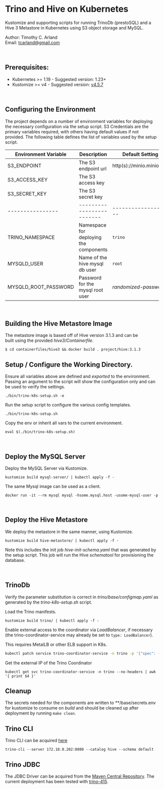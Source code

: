 Trino and Hive on Kubernetes
============================

Kustomize and supporting scripts for running TrinoDb (prestoSQL) and 
a Hive 3 Metastore in Kubernetes using S3 object storage and MySQL. 

Author:  Timothy C. Arland  
Email:  <tcarland@gmail.com> <br> 

<br>

## Prerequisites:

- Kubernetes >= 1.19   - Suggested version: 1.23+
- Kustomize >= v4      - Suggested version: [v4.5.7](https://github.com/kubernetes-sigs/kustomize/releases/download/kustomize%2Fv4.5.7/kustomize_v4.5.7_linux_amd64.tar.gz)

<br>

## Configuring the Environment

The project depends on a number of environment variables for deploying the 
necessary configuration via the setup script. S3 Credentials are the primary 
variables required, with others having default values if not provided. 
The following table defines the list of variables used by the setup script.

| Environment Variable |    Description   |  Default Setting |
| -------------------- | -------------------------------| ---------------|
| S3_ENDPOINT          |  The S3 endpoint url | http(s)://minio.minio.svc  | 
| S3_ACCESS_KEY        |  The S3 access key   |      |
| S3_SECRET_KEY        |  The S3 secret key  |       |
|  ----------------    |  -------------------------  |  -------------------  |
| TRINO_NAMESPACE      |  Namespace for deploying the components | `trino`  |
| MYSQLD_USER          |  Name of the hive mysql db user  | `root` |
| MYSQLD_ROOT_PASSWORD |  Password for the mysql root user |  *randomized-password* |

<br>

## Building the Hive Metastore Image

The metastore image is based off of Hive version 3.1.3 and can be  
built using the provided *hive3/Containerfile*. 
```
$ cd containerfiles/hive3 && docker build . project/hive:3.1.3
```

## Setup / Configure the Working Directory.

Ensure all variables above are defined and *exported* to the environment.
Passing an argument to the script will show the configuration only and 
can be used to verify the settings.
```
./bin/trino-k8s-setup.sh -e
```

Run the setup script to configure the various config templates.
```
./bin/trino-k8s-setup.sh
```

Copy the env or inherit all vars to the current environment.
``` 
eval $(./bin/trino-k8s-setup.sh)
```

<br>

## Deploy the MySQL Server

Deploy the MySQL Server via Kustomize.
```
kustomize build mysql-server/ | kubectl apply -f -
```

The same Mysql image can be used as a client.
```
docker run -it --rm mysql mysql -hsome.mysql.host -usome-mysql-user -p
```

<br>

## Deploy the Hive Metastore
We deploy the metastore in the same manner, using Kustomize.
```
kustomize build hive-metastore/ | kubectl apply -f -
```

Note this includes the init job *hive-init-schema.yaml* that was 
generated by the setup script.  This job will run the Hive *schematool* 
for provisioning the database. 

<br>

## TrinoDb

Verify the parameter substitution is correct in *trino/base/configmap.yaml* 
as generated by the *trino-k8s-setup.sh* script.

Load the Trino manifests.
```
kustomize build trino/ | kubectl apply -f -
```

Enable external access to the coordinator via *LoadBalancer*, if necessary (the 
trino-coordinator-service may already be set to `type: LoadBalancer`). 

This requires MetalLB or other ELB support in K8s.
```sh
kubectl patch service trino-coordinator-service -n trino -p '{"spec": {"type": "LoadBalancer"}}'
```

Get the external IP of the Trino Coordinator
```
kubectl get svc trino-coordinator-service -n trino --no-headers | awk '{ print $4 }'
```

## Cleanup

The secrets needed for the components are written to **/base/secrets.env for kustomize 
to consume on *build* and should be cleaned up after deployment by running `make clean`.

## Trino CLI

Trino CLI can be acquired [here](https://repo1.maven.org/maven2/io/trino/trino-cli/415/trino-cli-415-executable.jar)
```
trino-cli --server 172.18.0.202:8080 --catalog hive --schema default
```

## Trino JDBC

The JDBC Driver can be acquired from the [Maven Central Repository](https://repo1.maven.org/maven2/io/trino/trino-jdbc/). 
The current deployment has been tested with [trino-415](https://repo1.maven.org/maven2/io/trino/trino-jdbc/415/trino-jdbc-415.jar).

